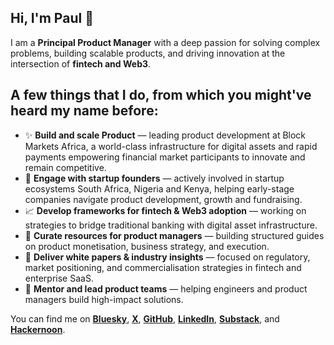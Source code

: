 ## Hi, I'm Paul 👋

I am a **Principal Product Manager** with a deep passion for solving complex problems, building scalable products, and driving innovation at the intersection of **fintech and Web3**.  

## A few things that I do, from which you might've heard my name before:  

- ✨ **Build and scale Product** — leading product development at Block Markets Africa, a world-class infrastructure for digital assets and rapid payments empowering financial market participants to innovate and remain competitive.
- 🎤 **Engage with startup founders** — actively involved in startup ecosystems South Africa, Nigeria and Kenya, helping early-stage companies navigate product development, growth and fundraising.  
- 📈 **Develop frameworks for fintech & Web3 adoption** — working on strategies to bridge traditional banking with digital asset infrastructure.  
- 📕 **Curate resources for product managers** — building structured guides on product monetisation, business strategy, and execution.  
- 📝 **Deliver white papers & industry insights** — focused on regulatory, market positioning, and commercialisation strategies in fintech and enterprise SaaS.  
- 🤝 **Mentor and lead product teams** — helping engineers and product managers build high-impact solutions.  

You can find me on **[Bluesky](https://bsky.app/profile/paultekofficial.bsky.social)**, **[X](https://x.com/paultekofficial)**, **[GitHub](https://github.com/paultekofficial)**, **[LinkedIn](https://www.linkedin.com/in/paultekofficial/)**, **[Substack](https://substack.com/@paultekofficial)**, and **[Hackernoon](https://hackernoon.com/u/paultekofficial)**.

